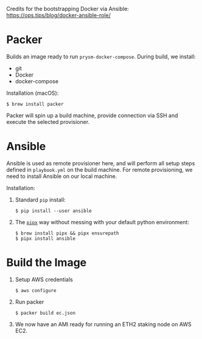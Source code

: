 Credits for the bootstrapping Docker via Ansible: https://ops.tips/blog/docker-ansible-role/ 
# Packer
Builds an image ready to run `prysm-docker-compose`. During build, we install:
- git
- Docker
- docker-compose

Installation (macOS):
```shell
$ brew install packer
```

Packer will spin up a build machine, provide connection via SSH and execute the selected provisioner.

# Ansible
Ansible is used as remote provisioner here, and will perform all setup steps defined in `playbook.yml` on the build machine.
For remote provisioning, we need to install Ansible on our local machine.

Installation:
1. Standard `pip` install:
    ```shell
    $ pip install --user ansible
    ```
2. The [`pipx`](https://pipxproject.github.io/pipx/) way without messing with your default python environment:  
    ```shell
    $ brew install pipx && pipx ensurepath
    $ pipx install ansible
    ```
# Build the Image
1. Setup AWS credentials
    ```shell
    $ aws configure
    ```
2. Run packer
    ```shell
    $ packer build ec.json
    ```
3. We now have an AMI ready for running an ETH2 staking node on AWS EC2.

